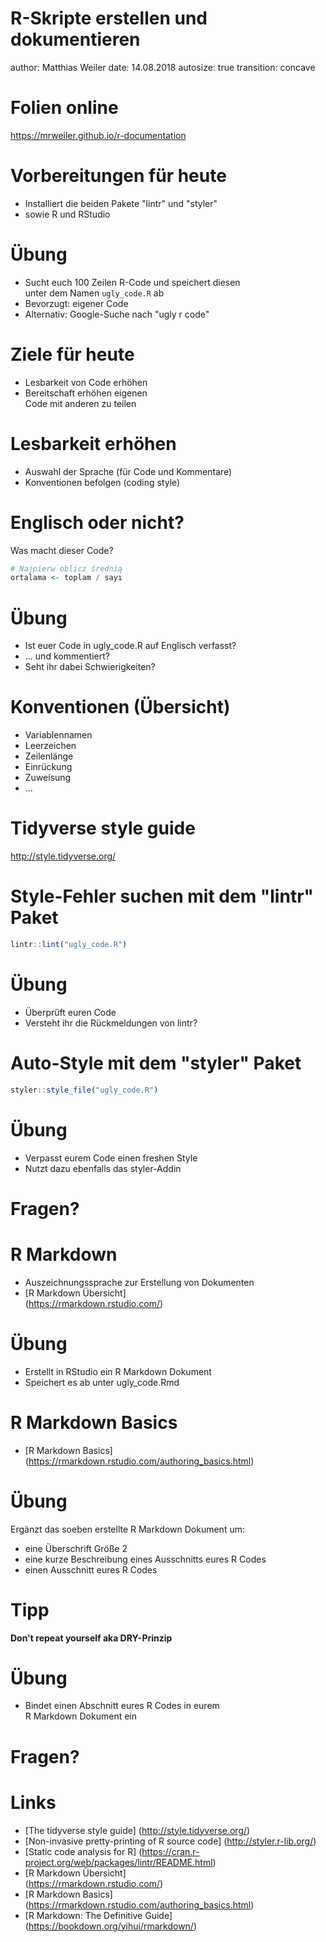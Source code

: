R-Skripte erstellen und dokumentieren
========================================================
author: Matthias Weiler
date: 14.08.2018
autosize: true
transition: concave

Folien online
========================================================

https://mrweiler.github.io/r-documentation


Vorbereitungen für heute
========================================================

- Installiert die beiden Pakete "lintr" und "styler"
- sowie R und RStudio


Übung
========================================================
- Sucht euch 100 Zeilen R-Code und speichert diesen  
  unter dem Namen ```ugly_code.R``` ab
- Bevorzugt: eigener Code
- Alternativ: Google-Suche nach "ugly r code"


Ziele für heute
========================================================

- Lesbarkeit von Code erhöhen
- Bereitschaft erhöhen eigenen  
  Code mit anderen zu teilen


Lesbarkeit erhöhen
========================================================

- Auswahl der Sprache (für Code und Kommentare)
- Konventionen befolgen (coding style)


Englisch oder nicht?
========================================================

Was macht dieser Code?


```r
# Najpierw oblicz średnią
ortalama <- toplam / sayı
```


Übung
========================================================
- Ist euer Code in ugly_code.R auf Englisch verfasst?
- ... und kommentiert?
- Seht ihr dabei Schwierigkeiten?


Konventionen (Übersicht)
========================================================
- Variablennamen
- Leerzeichen
- Zeilenlänge
- Einrückung
- Zuweisung
- ...


Tidyverse style guide
========================================================

http://style.tidyverse.org/


Style-Fehler suchen mit dem "lintr" Paket
========================================================

```r
lintr::lint("ugly_code.R")
```


Übung
========================================================
- Überprüft euren Code
- Versteht ihr die Rückmeldungen von lintr?


Auto-Style mit dem "styler" Paket
========================================================

```r
styler::style_file("ugly_code.R")
```


Übung
========================================================
- Verpasst eurem Code einen freshen Style
- Nutzt dazu ebenfalls das styler-Addin


Fragen?
========================================================


R Markdown
========================================================
- Auszeichnungssprache zur Erstellung von Dokumenten 
- [R Markdown Übersicht]  
  (https://rmarkdown.rstudio.com/)


Übung
========================================================
- Erstellt in RStudio ein R Markdown Dokument
- Speichert es ab unter ugly_code.Rmd


R Markdown Basics
========================================================
- [R Markdown Basics]
  (https://rmarkdown.rstudio.com/authoring_basics.html)
  

Übung
========================================================
Ergänzt das soeben erstellte R Markdown Dokument um:
- eine Überschrift Größe 2
- eine kurze Beschreibung eines Ausschnitts eures R Codes
- einen Ausschnitt eures R Codes


Tipp
========================================================
__Don't repeat yourself aka DRY-Prinzip__


Übung
========================================================
- Bindet einen Abschnitt eures R Codes in eurem  
  R Markdown Dokument ein


Fragen?
========================================================


Links
========================================================

- [The tidyverse style guide]
  (http://style.tidyverse.org/)  
- [Non-invasive pretty-printing of R source code]
  (http://styler.r-lib.org/)
- [Static code analysis for R]
  (https://cran.r-project.org/web/packages/lintr/README.html)  
- [R Markdown Übersicht]  
  (https://rmarkdown.rstudio.com/)
- [R Markdown Basics]
  (https://rmarkdown.rstudio.com/authoring_basics.html)
- [R Markdown: The Definitive Guide]
  (https://bookdown.org/yihui/rmarkdown/)
  
